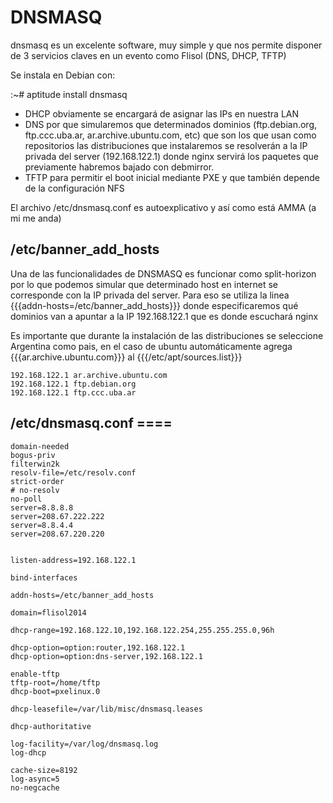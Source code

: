 # DNSMASQ 

dnsmasq es un excelente software, muy simple y que nos permite disponer de 3 servicios claves en un evento como Flisol (DNS, DHCP, TFTP)

Se instala en Debian con:


 :~# aptitude install dnsmasq


* DHCP obviamente se encargará de asignar las IPs en nuestra LAN
* DNS por que simularemos que determinados dominios (ftp.debian.org, ftp.ccc.uba.ar, ar.archive.ubuntu.com, etc) que son los que usan como repositorios las distribuciones que instalaremos  se resolverán a la IP privada del server (192.168.122.1) donde nginx servirá los paquetes que previamente habremos bajado con debmirror.
* TFTP para permitir el boot inicial mediante PXE y que también depende de la configuración NFS


El archivo /etc/dnsmasq.conf es autoexplicativo y así como está AMMA (a mi me anda)


## /etc/banner_add_hosts 

Una de las funcionalidades de DNSMASQ es funcionar como split-horizon por lo que podemos simular que determinado host en internet se corresponde con la IP privada del server.
Para eso se utiliza la linea {{{addn-hosts=/etc/banner_add_hosts}}} donde especificaremos qué dominios van a apuntar a la IP 192.168.122.1 que es donde escuchará nginx

Es importante que durante la instalación de las distribuciones se seleccione Argentina como pais, en el caso de ubuntu automáticamente agrega {{{ar.archive.ubuntu.com}}} al {{{/etc/apt/sources.list}}}


    192.168.122.1 ar.archive.ubuntu.com
    192.168.122.1 ftp.debian.org
    192.168.122.1 ftp.ccc.uba.ar


## /etc/dnsmasq.conf ====

    domain-needed
    bogus-priv
    filterwin2k
    resolv-file=/etc/resolv.conf
    strict-order
    # no-resolv
    no-poll
    server=8.8.8.8
    server=208.67.222.222
    server=8.8.4.4
    server=208.67.220.220
    
    
    listen-address=192.168.122.1
    
    bind-interfaces
    
    addn-hosts=/etc/banner_add_hosts
    
    domain=flisol2014
    
    dhcp-range=192.168.122.10,192.168.122.254,255.255.255.0,96h
    
    dhcp-option=option:router,192.168.122.1
    dhcp-option=option:dns-server,192.168.122.1
    
    enable-tftp
    tftp-root=/home/tftp
    dhcp-boot=pxelinux.0
    
    dhcp-leasefile=/var/lib/misc/dnsmasq.leases
    
    dhcp-authoritative
    
    log-facility=/var/log/dnsmasq.log
    log-dhcp
    
    cache-size=8192
    log-async=5
    no-negcache


